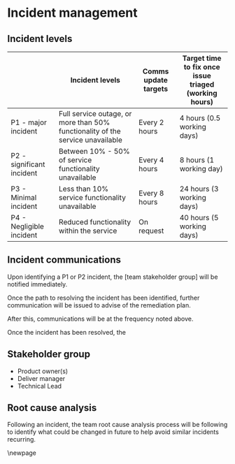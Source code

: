 # Incident management 

## Incident levels 

|   | Incident levels  |Comms update targets   | Target time to fix once issue triaged<br/>(working hours) |
|---|---|---|--------------------------------------------|
|P1 - major incident   |Full service outage, or more than 50% functionality of the service unavailable  |Every 2 hours   |4 hours (0.5 working days)                                            |
|P2 - significant incident   |Between 10% - 50% of service functionality unavailable  |Every 4 hours   |8 hours (1 working day)                                            |
|P3 - Minimal incident   |Less than 10% service functionality unavailable  |Every 8 hours   |24 hours (3 working days)                                            |
|P4 - Negligible incident   |Reduced functionality within the service   |On request   |40 hours (5 working days)                                            |

## Incident communications 

Upon identifying a P1 or P2 incident, the [team stakeholder group] will be notified immediately.

Once the path to resolving the incident has been identified, further communication will be issued to advise of the remediation plan.

After this, communications will be at the frequency noted above.

Once the incident has been resolved, the


## Stakeholder group 

* Product owner(s)
* Deliver manager
* Technical Lead

## Root cause analysis 

Following an incident, the team root cause analysis process will be following to identify what could be changed in future to help avoid similar incidents recurring.

<!-- Leave the rest of this page blank -->
\newpage
